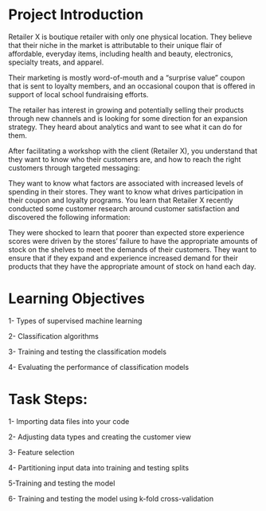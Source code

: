 # Project Introduction
Retailer X is boutique retailer with only one physical location. They believe that their niche in the market is attributable to their unique flair of affordable, everyday items, including health and beauty, electronics, specialty treats, and apparel.

Their marketing is mostly word-of-mouth and a “surprise value” coupon that is sent to loyalty members, and an occasional coupon that is offered in support of local school fundraising efforts.

The retailer has interest in growing and potentially selling their products through new channels and is looking for some direction for an expansion strategy. They heard about analytics and want to see what it can do for them.

After facilitating a workshop with the client (Retailer X), you understand that they want to know who their customers are, and how to reach the right customers through targeted messaging:

They want to know what factors are associated with increased levels of spending in their stores. They want to know what drives participation in their coupon and loyalty programs. You learn that Retailer X recently conducted some customer research around customer satisfaction and discovered the following information:

They were shocked to learn that poorer than expected store experience scores were driven by the stores’ failure to have the appropriate amounts of stock on the shelves to meet the demands of their customers. They want to ensure that if they expand and experience increased demand for their products that they have the appropriate amount of stock on hand each day.

# Learning Objectives
1- Types of supervised machine learning

2- Classification algorithms

3- Training and testing the classification models

4- Evaluating the performance of classification models

# Task Steps:
1- Importing data files into your code

2- Adjusting data types and creating the customer view

3- Feature selection

4- Partitioning input data into training and testing splits

5-Training and testing the model

6- Training and testing the model using k-fold cross-validation
